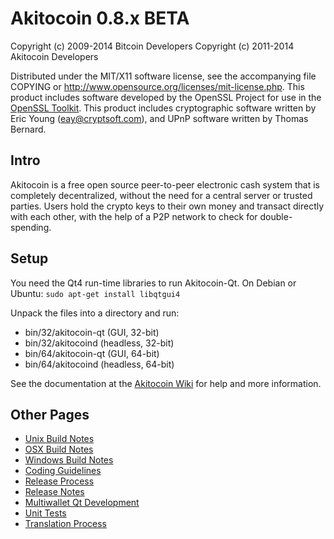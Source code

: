 Akitocoin 0.8.x BETA
====================

Copyright (c) 2009-2014 Bitcoin Developers
Copyright (c) 2011-2014 Akitocoin Developers

Distributed under the MIT/X11 software license, see the accompanying
file COPYING or http://www.opensource.org/licenses/mit-license.php.
This product includes software developed by the OpenSSL Project for use in the [OpenSSL Toolkit](http://www.openssl.org/). This product includes
cryptographic software written by Eric Young ([eay@cryptsoft.com](mailto:eay@cryptsoft.com)), and UPnP software written by Thomas Bernard.


Intro
---------------------
Akitocoin is a free open source peer-to-peer electronic cash system that is
completely decentralized, without the need for a central server or trusted
parties.  Users hold the crypto keys to their own money and transact directly
with each other, with the help of a P2P network to check for double-spending.


Setup
---------------------
You need the Qt4 run-time libraries to run Akitocoin-Qt. On Debian or Ubuntu:
	`sudo apt-get install libqtgui4`

Unpack the files into a directory and run:

- bin/32/akitocoin-qt (GUI, 32-bit)
- bin/32/akitocoind (headless, 32-bit)
- bin/64/akitocoin-qt (GUI, 64-bit)
- bin/64/akitocoind (headless, 64-bit)

See the documentation at the [Akitocoin Wiki](http://akitocoin.info)
for help and more information.


Other Pages
---------------------
- [Unix Build Notes](build-unix.md)
- [OSX Build Notes](build-osx.md)
- [Windows Build Notes](build-msw.md)
- [Coding Guidelines](coding.md)
- [Release Process](release-process.md)
- [Release Notes](release-notes.md)
- [Multiwallet Qt Development](multiwallet-qt.md)
- [Unit Tests](unit-tests.md)
- [Translation Process](translation_process.md)
